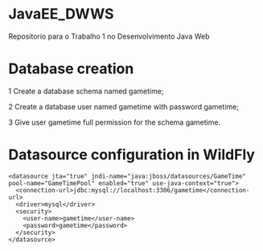 # JavaEE_DWWS
Repositorio para o Trabalho 1 no Desenvolvimento Java Web

# Database creation

1   Create a database schema named gametime;

2   Create a database user named gametime with password gametime;

3   Give user gametime full permission for the schema gametime.

# Datasource configuration in WildFly

    <datasource jta="true" jndi-name="java:jboss/datasources/GameTime" pool-name="GameTimePool" enabled="true" use-java-context="true">
      <connection-url>jdbc:mysql://localhost:3306/gametime</connection-url>
      <driver>mysql</driver>
      <security>
        <user-name>gametime</user-name>
        <password>gametime</password>
      </security>
    </datasource>
